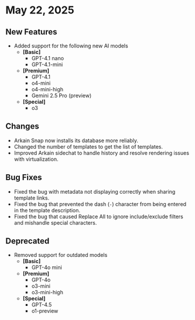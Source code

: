 # May 22, 2025

## New Features

* Added support for the following new AI models
  * **\[Basic]**
    * GPT-4.1 nano
    * GPT-4.1-mini
  * **\[Premium]**
    * GPT-4.1
    * o4-mini
    * o4-mini-high
    * Gemini 2.5 Pro (preview)
  * **\[Special]**
    * o3

## **Changes**

* Arkain Snap now installs its database more reliably.
* Changed the number of templates to get the list of templates.
* Improved Arkain sidechat to handle history and resolve rendering issues with virtualization.

## Bug Fixes

* Fixed the bug with metadata not displaying correctly when sharing template links.
* Fixed the bug that prevented the dash (`-`) character from being entered in the template description.
* Fixed the bug that caused Replace All to ignore include/exclude filters and mishandle special characters.

## Deprecated

* Removed support for outdated models
  * **\[Basic]**
    * GPT-4o mini
  * **\[Premium]**
    * GPT-4o
    * o3-mini
    * o3-mini-high
  * **\[Special]**
    * GPT-4.5
    * o1-preview
